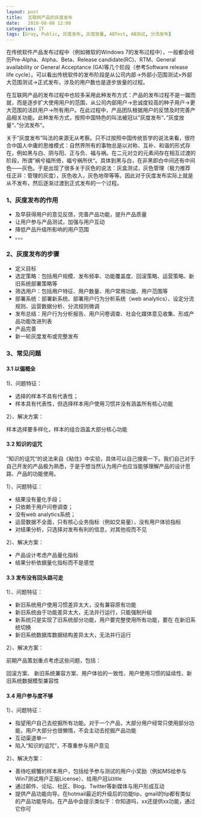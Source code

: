 ```yaml
---
layout: post
title:  互联网产品的灰度发布
date:   2010-08-08 12:00
categories: IT
tags: [Gray, Public, 灰度发布, 灰度放量, ABTest, AB测试, 分流发布]
---
```



在传统软件产品发布过程中（例如微软的Windows 7的发布过程中），一般都会经历Pre-Alpha、Alpha、Beta、Release candidate(RC)、RTM、General availability or General Acceptance (GA)等几个阶段（参考Software release life cycle）。可以看出传统软件的发布阶段是从公司内部->外部小范围测试>外部大范围测试->正式发布，涉及的用户数也是逐步放量的过程。

在互联网产品的发布过程中也较多采用此种发布方式：产品的发布过程不是一蹴而就，而是逐步扩大使用用户的范围，从公司内部用户->忠诚度较高的种子用户->更大范围的活跃用户->所有用户。在此过程中，产品团队根据用户的反馈及时完善产品相关功能。此种发布方式，按照中国特色的叫法被冠以”灰度发布“、”灰度放量“、”分流发布“。

关于“灰度发布”叫法的来源无从考察。只不过按照中国传统哲学的说法来看，很符合中国人中庸的思维模式：自然界所有的事物总是以对称、互补、和谐的形式存在，例如黑与白、阴与阳、正与负、福与祸。在二元对立的元素间存在相互过渡的阶段，所谓”祸兮福所倚，福兮祸所伏“。具体到黑与白，在非黑即白中间还有中间色——灰色。于是出现了很多关于灰色的说法：灰盒测试，灰色管理（极力推荐 任正非：管理的灰度），灰色收入，灰色地带等等。因此对于灰度发布实际上就是从不发布，然后逐渐过渡到正式发布的一个过程。

### 1、灰度发布的作用

- 及早获得用户的意见反馈，完善产品功能，提升产品质量
- 让用户参与产品测试，加强与用户互动
- 降低产品升级所影响的用户范围
- 。。。

### 2、灰度发布的步骤

- 定义目标
- 选定策略：包括用户规模、发布频率、功能覆盖度、回滚策略、运营策略、新旧系统部署策略等
- 筛选用户：包括用户特征、用户数量、用户常用功能、用户范围等
- 部署系统：部署新系统、部署用户行为分析系统（web analytics）、设定分流规则、运营数据分析、分流规则微调
- 发布总结：用户行为分析报告、用户问卷调查、社会化媒体意见收集、形成产品功能改进列表
- 产品完善
- 新一轮灰度发布或完整发布

### 3、常见问题

#### 3.1 以偏概全

1)、问题特征：

- 选择的样本不具有代表性；
- 样本具有代表性，但选择样本用户使用习惯并没有涵盖所有核心功能

2）、解决方案：

样本选择要多样化，样本的组合涵盖大部分核心功能

#### 3.2 知识的诅咒

”知识的诅咒“的说法来自《粘住》中实验，具体可以自己搜索一下。我们自己对于自己开发的产品极为熟悉，于是乎想当然认为用户也应当能够理解产品的设计思路、产品的功能使用。

1）、问题特征：

- 结果没有量化手段；
- 只依赖于用户问卷调查；
- 没有web analytics系统；
- 运营数据不全面，只有核心业务指标（例如交易量），没有用户体验指标
- 对结果分析，只选择对发布有利的信息，对其他视而不见

2）、解决方案：

- 产品设计考虑产品量化指标
- 结果分析依据量化指标而不是感觉

#### 3.3 发布没有回头路可走

1）、问题特征：

- 新旧系统用户使用习惯差异太大，没有兼容原有功能
- 新旧系统由于功能差异太大，无法并行运行，只能强制升级
- 新系统只是实现了旧系统部分功能，用户要完整使用所有功能，要在 在新旧系统切换
- 新旧系统数据库数据结构差异太大，无法并行运行

2）、解决方案：

前期产品策划重点考虑这些问题，包括：

回滚方案、 新旧系统兼容方案、用户体验的一致性、用户使用习惯的延续性、新旧系统数据模型兼容性

#### 3.4 用户参与度不够

1）、问题特征：

  - 指望用户自己去挖掘所有功能。对于一个产品，大部分用户经常只使用部分功能，用户大部分也很懒惰，不会主动去挖掘产品功能
  - 互动渠道单一
  - 陷入“知识的诅咒”，不尊重参与用户意见

2）、解决方案：

- 善待吃螃蟹的样本用户，包括给予参与测试的用户小奖励（例如MS给参与Win7测试用户正版License）、给用户冠以title
- 通过邮件、论坛、社区、Blog、Twitter等新媒体与用户形成互动
- 提供产品功能向导。在hotmail最近的升级后的功能tip，gmail的tip都有类似的产品功能导向。在产品中会提示类似于：你知道吗，xx还提供xx功能，通过它你可